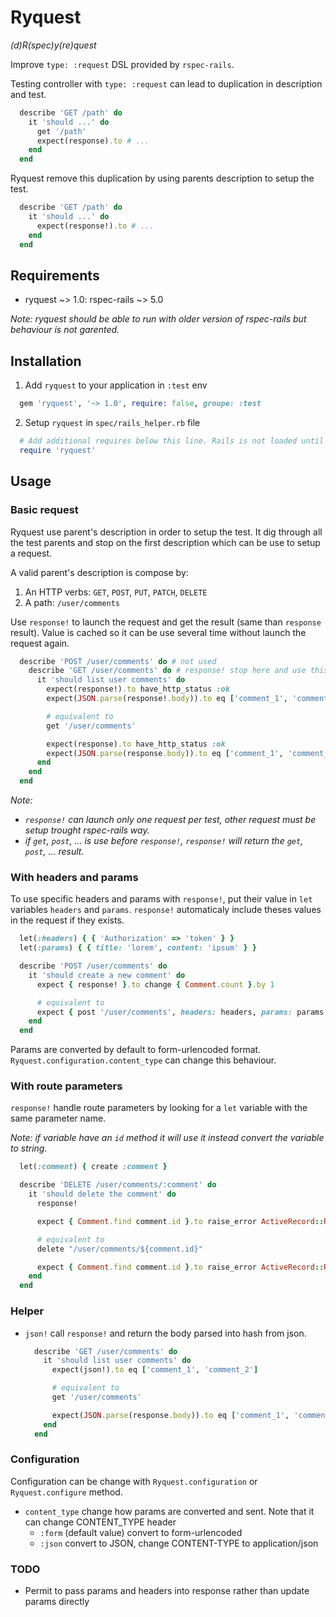 # Ryquest

*(d)R(spec)y(re)quest*

Improve `type: :request` DSL provided by `rspec-rails`.

Testing controller with `type: :request` can lead to duplication in description and test.
```ruby
  describe 'GET /path' do
    it 'should ...' do
      get '/path'
      expect(response).to # ...
    end
  end
```

Ryquest remove this duplication by using parents description to setup the test.
```ruby
  describe 'GET /path' do
    it 'should ...' do
      expect(response!).to # ...
    end
  end
```

## Requirements

- ryquest ~> 1.0: rspec-rails ~> 5.0

*Note: ryquest should be able to run with older version of rspec-rails but behaviour is not garented.*

## Installation

1. Add `ryquest` to your application in `:test` env
  ```ruby
    gem 'ryquest', '~> 1.0', require: false, groupe: :test
  ```
2. Setup `ryquest` in `spec/rails_helper.rb` file
  ```ruby
    # Add additional requires below this line. Rails is not loaded until this point!
    require 'ryquest'
  ```

## Usage

### Basic request

Ryquest use parent's description in order to setup the test.
It dig through all the test parents and stop on the first description which can be use to setup a request.

A valid parent's description is compose by:
1. An HTTP verbs: `GET`, `POST`, `PUT`, `PATCH`, `DELETE`
2. A path: `/user/comments`

Use `response!` to launch the request and get the result (same than `response` result).
Value is cached so it can be use several time without launch the request again.

```ruby
  describe 'POST /user/comments' do # not used
    describe 'GET /user/comments' do # response! stop here and use this description
      it 'should list user comments' do
        expect(response!).to have_http_status :ok
        expect(JSON.parse(response!.body)).to eq ['comment_1', 'comment_2']

        # equivalent to
        get '/user/comments'

        expect(response).to have_http_status :ok
        expect(JSON.parse(response.body)).to eq ['comment_1', 'comment_2']
      end
    end
  end
```

*Note:*
- *`response!` can launch only one request per test, other request must be setup trought rspec-rails way.*
- *if `get`, `post`, ... is use before `response!`, `response!` will return the `get`, `post`, ... result.*

### With headers and params

To use specific headers and params with `response!`, put their value in `let` variables `headers` and `params`.
`response!` automaticaly include theses values in the request if they exists.

```ruby
  let(:headers) { { 'Authorization' => 'token' } }
  let(:params) { { title: 'lorem', content: 'ipsum' } }

  describe 'POST /user/comments' do
    it 'should create a new comment' do
      expect { response! }.to change { Comment.count }.by 1

      # equivalent to
      expect { post '/user/comments', headers: headers, params: params }.to change { Comment.count }.by 1
    end
  end
```

Params are converted by default to form-urlencoded format.
`Ryquest.configuration.content_type` can change this behaviour.

### With route parameters

`response!` handle route parameters by looking for a `let` variable with the same parameter name.

*Note: if variable have an `id` method it will use it instead convert the variable to string.*

```ruby
  let(:comment) { create :comment }

  describe 'DELETE /user/comments/:comment' do
    it 'should delete the comment' do
      response!

      expect { Comment.find comment.id }.to raise_error ActiveRecord::RecordNotFound

      # equivalent to
      delete "/user/comments/${comment.id}"

      expect { Comment.find comment.id }.to raise_error ActiveRecord::RecordNotFound
    end
  end
```

### Helper

* `json!` call `response!` and return the body parsed into hash from json.
  ```ruby
    describe 'GET /user/comments' do
      it 'should list user comments' do
        expect(json!).to eq ['comment_1', 'comment_2']

        # equivalent to
        get '/user/comments'

        expect(JSON.parse(response.body)).to eq ['comment_1', 'comment_2']
      end
    end
  ```

### Configuration

Configuration can be change with `Ryquest.configuration` or `Ryquest.configure` method.

* `content_type` change how params are converted and sent. Note that it can change CONTENT_TYPE header
  * `:form` (default value) convert to form-urlencoded
  * `:json` convert to JSON, change CONTENT-TYPE to application/json

### TODO

* Permit to pass params and headers into response rather than update params directly
